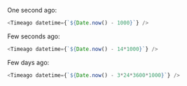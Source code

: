 One second ago:

```js
<Timeago datetime={`${Date.now() - 1000}`} />
```

Few seconds ago:

```js
<Timeago datetime={`${Date.now() - 14*1000}`} />
```

Few days ago:

```js
<Timeago datetime={`${Date.now() - 3*24*3600*1000}`} />
```
